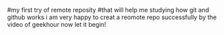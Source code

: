 #my first try of remote reposity
#that will help me studying how git and github works
i am very happy to creat a reomote repo successfully by the video of geekhour 
now let it begin!
